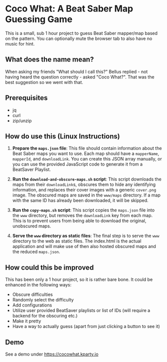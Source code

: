 # Coco What: A Beat Saber Map Guessing Game

This is a small, sub 1 hour project to guess Beat Saber mapper/map based on the pattern. You can optionally mute the browser tab to also have no music for hint.

## What does the name mean?

When asking my friends "What should I call this?" Bellus replied - not having heard the question correctly - asked "Coco What?". That was the best suggestion so we went with that.

## Prerequisites

- jq
- curl
- zip/unzip

## How do use this (Linux Instructions)

1. **Prepare the `maps.json` file**: This file should contain information about the Beat Saber maps you want to use. Each map should have a `mapperName`, `mapperId`, and `downloadLink`. You can create this JSON array manually, or you can use the provided JavaScript code to generate it from a BeatSaver Playlist.

2. **Run the `download-and-obscure-maps.sh` script**: This script downloads the maps from their `downloadLink`s, obscures them to hide any identifying information, and replaces their cover images with a generic `cover.png` image. The obscured maps are saved in the `www/maps` directory. If a map with the same ID has already been downloaded, it will be skipped.

3. **Run the `copy-maps.sh` script**: This script copies the `maps.json` file into the `www` directory, but removes the `downloadLink` key from each map. This is to prevent users from being able to download the original, unobscured maps.

4. **Serve the `www` directory as static files**: The final step is to serve the `www` directory to the web as static files. The index.html is the actual application and will make use of then also hosted obscured maps and the reduced `maps.json`.

## How could this be improved

This has been only a 1 hour project, so it is rather bare bone. It could be enhanced in the following ways:

- Obscure difficulties
- Randomly select the difficulty
- Add configurations
- Utilize user provided BeatSaver playlists or list of IDs (will require a backend for the obscuring etc.)
- Make it pretty
- Have a way to actually guess (apart from just clicking a button to see it)

## Demo

See a demo under https://cocowhat.kparty.io